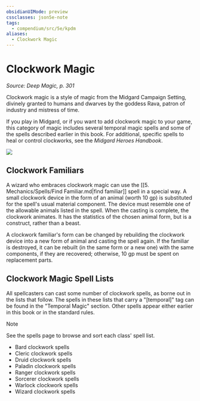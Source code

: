 ```yaml
---
obsidianUIMode: preview
cssclasses: json5e-note
tags:
  - compendium/src/5e/kpdm
aliases:
  - Clockwork Magic
---
```

# Clockwork Magic
*Source: Deep Magic, p. 301* 

Clockwork magic is a style of magic from the Midgard Campaign Setting, divinely granted to humans and dwarves by the goddess Rava, patron of industry and mistress of time.

If you play in Midgard, or if you want to add clockwork magic to your game, this category of magic includes several temporal magic spells and some of the spells described earlier in this book. For additional, specific spells to heal or control clockworks, see the *Midgard Heroes Handbook*.

![](https://raw.githubusercontent.com/TheGiddyLimit/homebrew/master/_img/KPDM/0106.webp#center)

## Clockwork Familiars

A wizard who embraces clockwork magic can use the [[5. Mechanics/Spells/Find Familiar.md\|find familiar]] spell in a special way. A small clockwork device in the form of an animal (worth 10 gp) is substituted for the spell's usual material component. The device must resemble one of the allowable animals listed in the spell. When the casting is complete, the clockwork animates. It has the statistics of the chosen animal form, but is a construct, rather than a beast.

A clockwork familiar's form can be changed by rebuilding the clockwork device into a new form of animal and casting the spell again. If the familiar is destroyed, it can be rebuilt (in the same form or a new one) with the same components, if they are recovered; otherwise, 10 gp must be spent on replacement parts.

## Clockwork Magic Spell Lists

All spellcasters can cast some number of clockwork spells, as borne out in the lists that follow. The spells in these lists that carry a "[temporal]" tag can be found in the "Temporal Magic" section. Other spells appear either earlier in this book or in the standard rules.

> [!note]
> See the spells page to browse and sort each class' spell list.

- Bard clockwork spells  
- Cleric clockwork spells  
- Druid clockwork spells  
- Paladin clockwork spells  
- Ranger clockwork spells  
- Sorcerer clockwork spells  
- Warlock clockwork spells  
- Wizard clockwork spells
